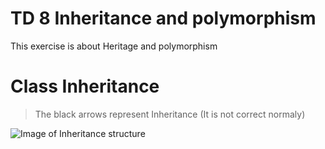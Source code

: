# TD 8 Inheritance and polymorphism
This exercise is about Heritage and polymorphism

# Class Inheritance
> The black arrows represent Inheritance (It is not correct normaly)

![Image of Inheritance structure](/media/user/DATA/POLYTECH/LINUX_POLYTECH/ITII4/POO/TD/TD8_Heritage/template++/OtherFiles/ClassStructure.png)

